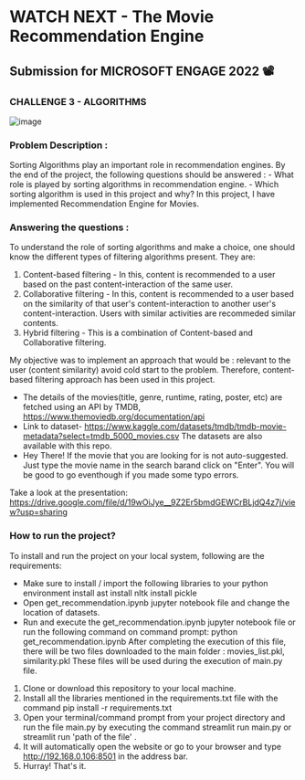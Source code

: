 # WATCH NEXT - The Movie Recommendation Engine

## Submission for MICROSOFT ENGAGE 2022 📽️

### CHALLENGE 3 - ALGORITHMS

![image](https://user-images.githubusercontent.com/105620882/170768838-423be01c-976f-425b-8189-dd1fe0c052dd.png)

### Problem Description :

Sorting Algorithms play an important role in recommendation engines. By the end of the project, the following questions should be answered : - What role is played by sorting algorithms in recommendation engine. - Which sorting algorithm is used in this project and why?
In this project, I have implemented Recommendation Engine for Movies.


### Answering the questions :

To understand the role of sorting algorithms and make a choice, one should know the different types of filtering algorithms present. They are:

1. Content-based filtering - In this, content is recommended to a user based on the past content-interaction of the same user.
2. Collaborative filtering - In this, content is recommended to a user based on the similarity of that user's content-interaction to another user's content-interaction. Users with similar activities are recommeded similar contents.
3. Hybrid filtering - This is a combination of Content-based and Collaborative filtering.

My objective was to implement an approach that would be :
relevant to the user (content similarity) avoid cold start to the problem. Therefore, content-based filtering approach has been used in this project.

* The details of the movies(title, genre, runtime, rating, poster, etc) are fetched using an API by TMDB, https://www.themoviedb.org/documentation/api 
* Link to dataset- https://www.kaggle.com/datasets/tmdb/tmdb-movie-metadata?select=tmdb_5000_movies.csv 
  The datasets are also available with this repo.
* Hey There! If the movie that you are looking for is not auto-suggested. Just type the movie name in the search barand click on "Enter". You will be good to go eventhough if you made some typo errors.

Take a look at the presentation: https://drive.google.com/file/d/19wOiJye__9Z2Er5bmdGEWCrBLjdQ4z7j/view?usp=sharing 


### How to run the project?

To install and run the project on your local system, following are the requirements:

* Make sure to install / import the following libraries to your python environment
  install ast
  install nltk
  install pickle
* Open get_recommendation.ipynb jupyter notebook file and change the location of datasets.
* Run and execute the get_recommendation.ipynb jupyter notebook file or run the following command on command prompt:
    python get_recommendation.ipynb
After completing the execution of this file, there will be two files downloaded to the main folder : movies_list.pkl, similarity.pkl
These files will be used during the execution of main.py file.

1. Clone or download this repository to your local machine.
2. Install all the libraries mentioned in the requirements.txt file with the command pip install -r requirements.txt 
3. Open your terminal/command prompt from your project directory and run the file main.py by executing the command streamlit run main.py or streamlit run 'path of the file' .
4. It will automatically open the website or go to your browser and type http://192.168.0.106:8501 in the address bar.
5. Hurray! That's it.
